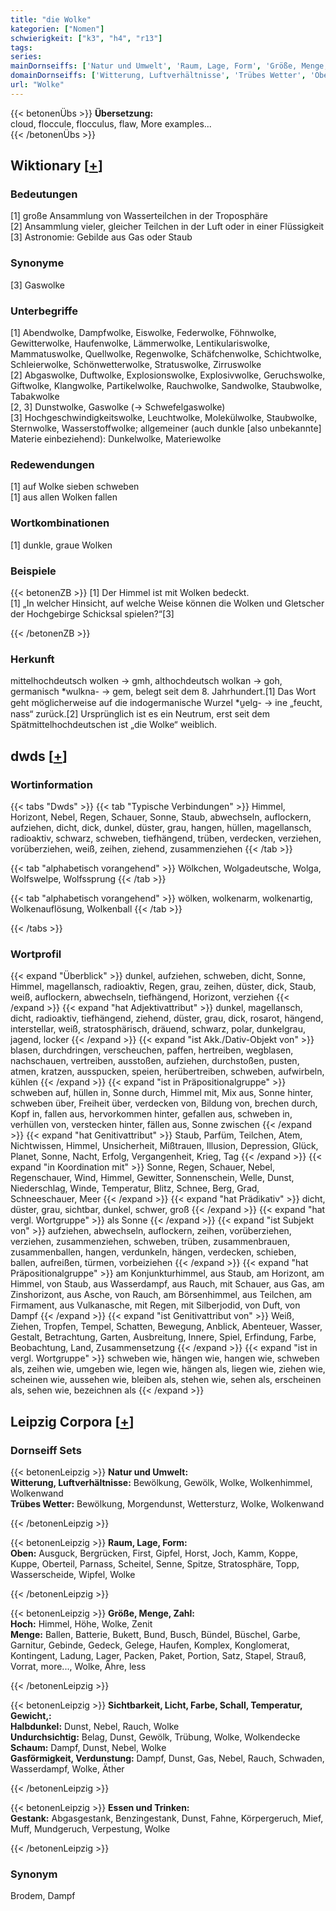 ```yaml
---
title: "die Wolke"
kategorien: ["Nomen"]
schwierigkeit: ["k3", "h4", "r13"]
tags:
series:
mainDornseiffs: ['Natur und Umwelt', 'Raum, Lage, Form', 'Größe, Menge, Zahl', 'Sichtbarkeit, Licht, Farbe, Schall, Temperatur, Gewicht,', 'Essen und Trinken']
domainDornseiffs: ['Witterung, Luftverhältnisse', 'Trübes Wetter', 'Oben', 'Hoch', 'Menge', 'Halbdunkel', 'Undurchsichtig', 'Schaum', 'Gasförmigkeit, Verdunstung', 'Gestank']
url: "Wolke"
---
```


{{< betonenÜbs >}}
**Übersetzung:**  
cloud, floccule, flocculus, flaw, More examples...  
{{< /betonenÜbs >}}

## Wiktionary [[+](https://de.wiktionary.org/wiki/Wolke)]

### Bedeutungen
[1] große Ansammlung von Wasserteilchen in der Troposphäre  
[2] Ansammlung vieler, gleicher Teilchen in der Luft oder in einer Flüssigkeit  
[3] Astronomie: Gebilde aus Gas oder Staub  

### Synonyme
[3] Gaswolke  

### Unterbegriffe
[1] Abendwolke, Dampfwolke, Eiswolke, Federwolke, Föhnwolke, Gewitterwolke, Haufenwolke, Lämmerwolke, Lentikulariswolke, Mammatuswolke, Quellwolke, Regenwolke, Schäfchenwolke, Schichtwolke, Schleierwolke, Schönwetterwolke, Stratuswolke, Zirruswolke  
[2] Abgaswolke, Duftwolke, Explosionswolke, Explosivwolke, Geruchswolke, Giftwolke, Klangwolke, Partikelwolke, Rauchwolke, Sandwolke, Staubwolke, Tabakwolke  
[2, 3] Dunstwolke, Gaswolke (→ Schwefelgaswolke)  
[3] Hochgeschwindigkeitswolke, Leuchtwolke, Molekülwolke, Staubwolke, Sternwolke, Wasserstoffwolke; allgemeiner (auch dunkle [also unbekannte] Materie einbeziehend): Dunkelwolke, Materiewolke  

### Redewendungen
[1] auf Wolke sieben schweben  
[1] aus allen Wolken fallen  

### Wortkombinationen
[1] dunkle, graue Wolken  

### Beispiele
{{< betonenZB >}}
[1] Der Himmel ist mit Wolken bedeckt.  
[1] „In welcher Hinsicht, auf welche Weise können die Wolken und Gletscher der Hochgebirge Schicksal spielen?“[3]  

{{< /betonenZB >}}
### Herkunft
mittelhochdeutsch wolken → gmh, althochdeutsch wolkan → goh, germanisch *wulkna- → gem, belegt seit dem 8. Jahrhundert.[1] Das Wort geht möglicherweise auf die indogermanische Wurzel *u̯elg- → ine „feucht, nass“ zurück.[2] Ursprünglich ist es ein Neutrum, erst seit dem Spätmittelhochdeutschen ist „die Wolke“ weiblich.  



## dwds [[+](https://www.dwds.de/wb/Wolke)]

### Wortinformation
{{< tabs "Dwds" >}}
{{< tab "Typische Verbindungen" >}}
Himmel, Horizont, Nebel, Regen, Schauer, Sonne, Staub, abwechseln, auflockern, aufziehen, dicht, dick, dunkel, düster, grau, hangen, hüllen, magellansch, radioaktiv, schwarz, schweben, tiefhängend, trüben, verdecken, verziehen, vorüberziehen, weiß, zeihen, ziehend, zusammenziehen
{{< /tab >}}

{{< tab "alphabetisch vorangehend" >}}
Wölkchen, Wolgadeutsche, Wolga, Wolfswelpe, Wolfssprung
{{< /tab >}}

{{< tab "alphabetisch vorangehend" >}}
wölken, wolkenarm, wolkenartig, Wolkenauflösung, Wolkenball
{{< /tab >}}

{{< /tabs >}}

### Wortprofil
{{< expand "Überblick" >}} dunkel, aufziehen, schweben, dicht, Sonne, Himmel, magellansch, radioaktiv, Regen, grau, zeihen, düster, dick, Staub, weiß, auflockern, abwechseln, tiefhängend, Horizont, verziehen {{< /expand >}}
{{< expand "hat Adjektivattribut" >}} dunkel, magellansch, dicht, radioaktiv, tiefhängend, ziehend, düster, grau, dick, rosarot, hängend, interstellar, weiß, stratosphärisch, dräuend, schwarz, polar, dunkelgrau, jagend, locker {{< /expand >}}
{{< expand "ist Akk./Dativ-Objekt von" >}} blasen, durchdringen, verscheuchen, paffen, hertreiben, wegblasen, nachschauen, vertreiben, ausstoßen, aufziehen, durchstoßen, pusten, atmen, kratzen, ausspucken, speien, herübertreiben, schweben, aufwirbeln, kühlen {{< /expand >}}
{{< expand "ist in Präpositionalgruppe" >}} schweben auf, hüllen in, Sonne durch, Himmel mit, Mix aus, Sonne hinter, schweben über, Freiheit über, verdecken von, Bildung von, brechen durch, Kopf in, fallen aus, hervorkommen hinter, gefallen aus, schweben in, verhüllen von, verstecken hinter, fällen aus, Sonne zwischen {{< /expand >}}
{{< expand "hat Genitivattribut" >}} Staub, Parfüm, Teilchen, Atem, Nichtwissen, Himmel, Unsicherheit, Mißtrauen, Illusion, Depression, Glück, Planet, Sonne, Nacht, Erfolg, Vergangenheit, Krieg, Tag {{< /expand >}}
{{< expand "in Koordination mit" >}} Sonne, Regen, Schauer, Nebel, Regenschauer, Wind, Himmel, Gewitter, Sonnenschein, Welle, Dunst, Niederschlag, Winde, Temperatur, Blitz, Schnee, Berg, Grad, Schneeschauer, Meer {{< /expand >}}
{{< expand "hat Prädikativ" >}} dicht, düster, grau, sichtbar, dunkel, schwer, groß {{< /expand >}}
{{< expand "hat vergl. Wortgruppe" >}} als Sonne {{< /expand >}}
{{< expand "ist Subjekt von" >}} aufziehen, abwechseln, auflockern, zeihen, vorüberziehen, verziehen, zusammenziehen, schweben, trüben, zusammenbrauen, zusammenballen, hangen, verdunkeln, hängen, verdecken, schieben, ballen, aufreißen, türmen, vorbeiziehen {{< /expand >}}
{{< expand "hat Präpositionalgruppe" >}} am Konjunkturhimmel, aus Staub, am Horizont, am Himmel, von Staub, aus Wasserdampf, aus Rauch, mit Schauer, aus Gas, am Zinshorizont, aus Asche, von Rauch, am Börsenhimmel, aus Teilchen, am Firmament, aus Vulkanasche, mit Regen, mit Silberjodid, von Duft, von Dampf {{< /expand >}}
{{< expand "ist Genitivattribut von" >}} Weiß, Ziehen, Tropfen, Tempel, Schatten, Bewegung, Anblick, Abenteuer, Wasser, Gestalt, Betrachtung, Garten, Ausbreitung, Innere, Spiel, Erfindung, Farbe, Beobachtung, Land, Zusammensetzung {{< /expand >}}
{{< expand "ist in vergl. Wortgruppe" >}} schweben wie, hängen wie, hangen wie, schweben als, zeihen wie, umgeben wie, legen wie, hängen als, liegen wie, ziehen wie, scheinen wie, aussehen wie, bleiben als, stehen wie, sehen als, erscheinen als, sehen wie, bezeichnen als {{< /expand >}}

## Leipzig Corpora [[+](https://corpora.uni-leipzig.de/en/res?word=Wolke&corpusId=deu_newscrawl-public_2018)]

### Dornseiff Sets
{{< betonenLeipzig >}}
**Natur und Umwelt:**  
**Witterung, Luftverhältnisse:** Bewölkung, Gewölk, Wolke, Wolkenhimmel, Wolkenwand  
**Trübes Wetter:** Bewölkung, Morgendunst, Wettersturz, Wolke, Wolkenwand  

{{< /betonenLeipzig >}}


{{< betonenLeipzig >}}
**Raum, Lage, Form:**  
**Oben:** Ausguck, Bergrücken, First, Gipfel, Horst, Joch, Kamm, Koppe, Kuppe, Oberteil, Parnass, Scheitel, Senne, Spitze, Stratosphäre, Topp, Wasserscheide, Wipfel, Wolke  

{{< /betonenLeipzig >}}


{{< betonenLeipzig >}}
**Größe, Menge, Zahl:**  
**Hoch:** Himmel, Höhe, Wolke, Zenit  
**Menge:** Ballen, Batterie, Bukett, Bund, Busch, Bündel, Büschel, Garbe, Garnitur, Gebinde, Gedeck, Gelege, Haufen, Komplex, Konglomerat, Kontingent, Ladung, Lager, Packen, Paket, Portion, Satz, Stapel, Strauß, Vorrat, more..., Wolke, Ähre, less  

{{< /betonenLeipzig >}}


{{< betonenLeipzig >}}
**Sichtbarkeit, Licht, Farbe, Schall, Temperatur, Gewicht,:**  
**Halbdunkel:** Dunst, Nebel, Rauch, Wolke  
**Undurchsichtig:** Belag, Dunst, Gewölk, Trübung, Wolke, Wolkendecke  
**Schaum:** Dampf, Dunst, Nebel, Wolke  
**Gasförmigkeit, Verdunstung:** Dampf, Dunst, Gas, Nebel, Rauch, Schwaden, Wasserdampf, Wolke, Äther  

{{< /betonenLeipzig >}}


{{< betonenLeipzig >}}
**Essen und Trinken:**  
**Gestank:** Abgasgestank, Benzingestank, Dunst, Fahne, Körpergeruch, Mief, Muff, Mundgeruch, Verpestung, Wolke  

{{< /betonenLeipzig >}}

### Synonym
Brodem, Dampf

